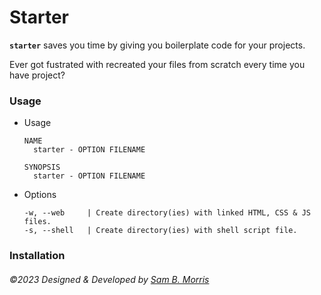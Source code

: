 # Starter

**`starter`** saves you time by giving you boilerplate code for your projects. 

Ever got fustrated with recreated your files from scratch every time you have project? 


### Usage

+ Usage

      NAME
        starter - OPTION FILENAME

      SYNOPSIS
        starter - OPTION FILENAME 

+ Options

      -w, --web     | Create directory(ies) with linked HTML, CSS & JS files.
      -s, --shell   | Create directory(ies) with shell script file.







### Installation

###### &copy;2023 Designed & Developed by [Sam B. Morris](https://github.com/divinestylus)